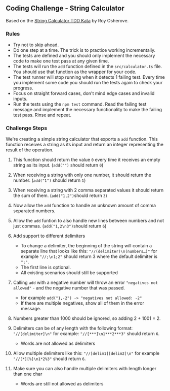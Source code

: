 ## Coding Challenge - String Calculator
Based on the [String Calculator TDD Kata](https://osherove.com/tdd-kata-1) by Roy Osherove.

### Rules
- Try not to skip ahead.
- Do one step at a time. The trick is to practice working incrementally.
- The tests are defined and you should only implement the necessary code to make one test pass at any given time.
- The tests will run the `add` function defined in the `src/calculator.ts` file. You should use that function as the wrapper for your code.
- The test runner will stop running when it detects 1 failing test. Every time you implement some code you should run the tests again to check your progress.
- Focus on straight forward cases, don't mind edge cases and invalid inputs.
- Run the tests using the `npm test` command. Read the failing test message and implement the necessary functionality to make the failing test pass. Rinse and repeat.

### Challenge Steps

We're creating a simple string calculator that exports a `add` function. This function receives a string as its input and return an integer representing the result of the operation.

1. This function should return the value `0` every time it receives an empty string as its input. (`add("")` should return `0`)

2. When receiving a string with only one number, it should return the number. (`add("1")` should return `1`)

3. When receiving a string with 2 comma separated values it should return the sum of them. (`add("1,2")`should return `3`)

4. Now allow the `add` function to handle an unknown amount of comma separated numbers.

5. Allow the `add` funtion to also handle new lines between numbers and not just commas. (`add("1,2\n3")`should return `6`)

6. Add support to different delimiters
    - To change a delimiter, the beginning of the string will contain a separate line that looks like this: `"//(delimiter)\n(numbers…)"` for example `"//;\n1;2"` should return 3 where the default delimiter is `";"`.
    - The first line is optional.
    - All existing scenarios should still be supported

7. Calling `add` with a negative number will throw an error `"negatives not allowed"` - and the negative number that was passed. 
    - for example `add("1,-2") -> "negatives not allowed: -2"`
    - If there are multiple negatives, show all of them in the error message.

8. Numbers greater than 1000 should be ignored, so adding 2 + 1001 = 2.

9. Delimiters can be of any length with the following format: `"//[delimiter]\n"` for example: `"//[***]\n1***2***3"` should return `6`.
    - Words are not allowed as delimiters

10. Allow multiple delimiters like this: `"//[delim1][delim2]\n"` for example `"//[*][%]\n1*2%3"` should return `6`.

11. Make sure you can also handle multiple delimiters with length longer than one char
    - Words are still not allowed as delimiters